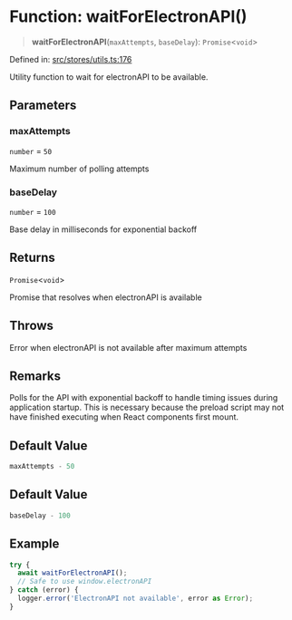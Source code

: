 # Function: waitForElectronAPI()

> **waitForElectronAPI**(`maxAttempts`, `baseDelay`): `Promise`\<`void`\>

Defined in: [src/stores/utils.ts:176](https://github.com/Nick2bad4u/Uptime-Watcher/blob/2a45eeb1723f8f7089001af2c92aa07d82dfe7e4/src/stores/utils.ts#L176)

Utility function to wait for electronAPI to be available.

## Parameters

### maxAttempts

`number` = `50`

Maximum number of polling attempts

### baseDelay

`number` = `100`

Base delay in milliseconds for exponential backoff

## Returns

`Promise`\<`void`\>

Promise that resolves when electronAPI is available

## Throws

Error when electronAPI is not available after maximum attempts

## Remarks

Polls for the API with exponential backoff to handle timing issues during
application startup. This is necessary because the preload script may not
have finished executing when React components first mount.

## Default Value

```ts
maxAttempts - 50
```

## Default Value

```ts
baseDelay - 100
```

## Example

```typescript
try {
  await waitForElectronAPI();
  // Safe to use window.electronAPI
} catch (error) {
  logger.error('ElectronAPI not available', error as Error);
}
```
